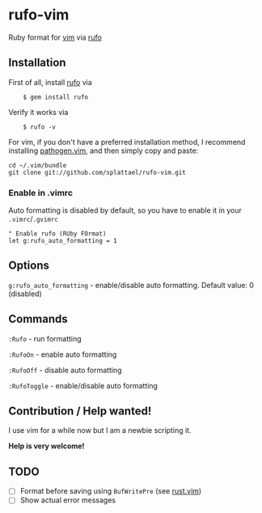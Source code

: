 # rufo-vim

Ruby format for [vim](https://www.vim.org) via [rufo](https://github.com/asterite/rufo)

## Installation

First of all, install [rufo](https://github.com/asterite/rufo) via

        $ gem install rufo

Verify it works via

        $ rufo -v

For vim, if you don't have a preferred installation method, I recommend
installing [pathogen.vim](https://github.com/tpope/vim-pathogen), and
then simply copy and paste:

    cd ~/.vim/bundle
    git clone git://github.com/splattael/rufo-vim.git
    
### Enable in .vimrc

Auto formatting is disabled by default, so you have to enable it in your `.vimrc`/`.gvimrc`

```vim
" Enable rufo (RUby FOrmat)
let g:rufo_auto_formatting = 1
```

## Options

`g:rufo_auto_formatting` - enable/disable auto formatting. Default value: 0 (disabled)

## Commands

`:Rufo` - run formatting

`:RufoOn` - enable auto formatting

`:RufoOff` - disable auto formatting

`:RufoToggle` - enable/disable auto formatting

## Contribution / Help wanted!

I use vim for a while now but I am a newbie scripting it.

**Help is very welcome!**

## TODO

- [ ] Format before saving using `BufWritePre` (see [rust.vim](https://github.com/rust-lang/rust.vim/))
- [ ] Show actual error messages
